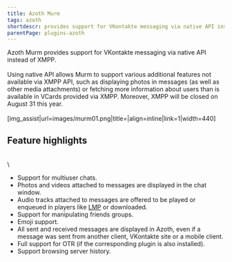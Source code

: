 ```yaml
---
title: Azoth Murm
tags: azoth
shortdescr: provides support for VKontakte messaging via native API instead of XMPP
parentPage: plugins-azoth
---
```


Azoth Murm provides support for VKontakte messaging via native API
instead of XMPP.\
\
Using native API allows Murm to support various additional features not
available via XMPP API, such as displaying photos in messages (as well
as other media attachments) or fetching more information about users
than is available in VCards provided via XMPP. Moreover, XMPP will be
closed on August 31 this year.\
\
\[img\_assist|url=images/murm01.png|title=|align=inline|link=1|width=440\]

Feature highlights
------------------

\
\

-   Support for multiuser chats.
-   Photos and videos attached to messages are displayed in the
    chat window.
-   Audio tracks attached to messages are offered to be played or
    enqueued in players like [LMP](/plugins-lmp) or downloaded.
-   Support for manipulating friends groups.
-   Emoji support.
-   All sent and received messages are displayed in Azoth, even if a
    message was sent from another client, VKontakte site or a
    mobile client.
-   Full support for OTR (if the corresponding plugin is
    also installed).
-   Support browsing server history.
